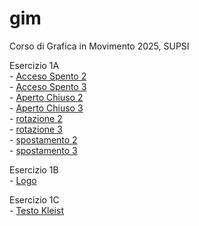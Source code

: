 # gim
Corso di Grafica in Movimento 2025, SUPSI 

Esercizio 1A  
	- [Acceso Spento 2](https://tuana-aktas.github.io/gim/esercizio_1A/acceso_spento_2.html)  
	- [Acceso Spento 3](https://tuana-aktas.github.io/gim/esercizio_1A/acceso_spento_3.html)   
	- [Aperto Chiuso 2](https://tuana-aktas.github.io/gim/esercizio_1A/aperto_chiuso_2.html)   
	- [Aperto Chiuso 3](https://tuana-aktas.github.io/gim/esercizio_1A/aperto_chiuso_3.html)   
	- [rotazione 2](https://tuana-aktas.github.io/gim/esercizio_1A/rotazione_2.html)   
	- [rotazione 3](https://tuana-aktas.github.io/gim/esercizio_1A/rotazione_3.html)   
	- [spostamento 2](https://tuana-aktas.github.io/gim/esercizio_1A/spostamento_2.html)    
	- [spostamento 3](https://tuana-aktas.github.io/gim/esercizio_1A/spostamento_3.html)

Esercizio 1B   
 	- [Logo](https://tuana-aktas.github.io/gim/Esercizio_1B/index.html)   

Esercizio 1C   
	- [Testo Kleist](https://tuana-aktas.github.io/gim/Esercizio_1C/README.md)

  
 
 	






  
